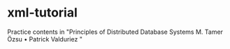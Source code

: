 # xml-tutorial
Practice contents in "Principles of Distributed Database Systems M. Tamer Özsu • Patrick Valduriez "
